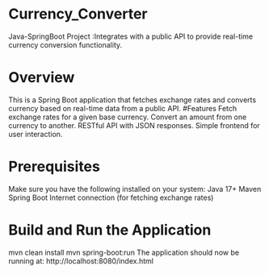 # Currency_Converter
Java-SpringBoot Project :Integrates with a public API to provide real-time currency conversion functionality.
# Overview

This is a Spring Boot application that fetches exchange rates and converts currency based on real-time data from a public API.
#Features
Fetch exchange rates for a given base currency.
Convert an amount from one currency to another.
RESTful API with JSON responses.
Simple frontend for user interaction.
# Prerequisites
Make sure you have the following installed on your system:
Java 17+
Maven
Spring Boot
Internet connection (for fetching exchange rates)
# Build and Run the Application
mvn clean install
mvn spring-boot:run
The application should now be running at: http://localhost:8080/index.html
